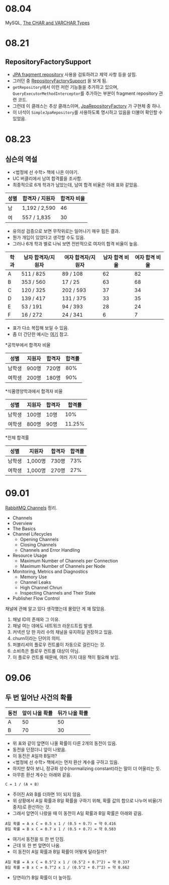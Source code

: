 # 08.04

MySQL, [The CHAR and VARCHAR Types](https://github.com/codehumane/what-i-learned/blob/master/document/mysql-char-and-varchar.md)

# 08.21

## RepositoryFactorySupport

- [JPA fragment repository](https://docs.spring.io/spring-data/jpa/reference/repositories/custom-implementations.html)
  사용을 검토하려고 제약 사항 등을 살핌.
- 그러던
  중 [RepositoryFactorySupport](https://github.com/spring-projects/spring-data-commons/blob/main/src/main/java/org/springframework/data/repository/core/support/RepositoryFactorySupport.java)
  을 보게 됨.
- `getRepository`에서 이런 저런 기능들을 추가하고 있으며, `QueryExecutorMethodInterceptor`를 추가하는 부분이 fragment repository 관련 코드.
- 그런데 이 클래스는 추상
  클래스이며, [JpaRepositoryFactory](https://github.com/spring-projects/spring-data-jpa/blob/main/spring-data-jpa/src/main/java/org/springframework/data/jpa/repository/support/JpaRepositoryFactory.java)
  가 구현체 중 하나.
- 이 녀석이 `SimpleJpaRepository`를 사용하도록 명시하고 있음을 더불어 확인할 수 있었음.

# 08.23

## 심슨의 역설

- <법정에 선 수학> 책에 나온 이야기.
- UC 버클리에서 남여 합격률을 조사함.
- 최종적으로 6개 학과가 남았는데, 남여 합격 비율은 아래 표와 같았음.

| 성별 | 합격자 / 지원자     | 합격자 비율 |
|----|---------------|--------|
| 남  | 1,192 / 2,590 | 46     |
| 여  | 557 / 1,835   | 30     |

- 유의성 검증으로 보면 무작위로는 일어나기 매우 힘든 결과.
- 뭔가 개입이 있었다고 생각할 수도 있음.
- 그러나 6개 학과 별로 나눠 보면 전반적으로 여자의 합격 비율이 높음.

| 학과 | 남자 합격자/지원자 | 여자 합격자/지원자 | 남자 합격 비율 | 여자 합격 비율 |
|----|------------|------------|----------|----------|
| A  | 511 / 825  | 89 / 108   | 62       | 82       |
| B  | 353 / 560  | 17 / 25    | 63       | 68       |
| C  | 120 / 325  | 202 / 593  | 37       | 34       |
| D  | 139 / 417  | 131 / 375  | 33       | 35       |
| E  | 53 / 191   | 94 / 393   | 28       | 24       |
| F  | 16 / 272   | 24 / 341   | 6        | 7        |

- 표가 다소 복잡해 보일 수 있음.
- 좀 더 간단한 예시는 [여기](https://namu.wiki/w/%EC%8B%AC%EC%8A%A8%EC%9D%98%20%EC%97%AD%EC%84%A4) 참고.

*공학부에서 합격자 비율

| 성별  | 지원자  | 합격자  | 합격률 |
|-----|------|------|-----|
| 남학생 | 900명 | 720명 | 80% |
| 여학생 | 200명 | 180명 | 90% |

*식품영양학과에서 합격자 비율

| 성별  | 지원자  | 합격자 | 합격률    |
|-----|------|-----|--------|
| 남학생 | 100명 | 10명 | 10%    |
| 여학생 | 800명 | 90명 | 11.25% |

*전체 합격률

| 성별  | 지원자    | 합격자  | 합격률 |
|-----|--------|------|-----|
| 남학생 | 1,000명 | 730명 | 73% |
| 여학생 | 1,000명 | 270명 | 27% |

# 09.01

[RabbitMQ Channels](https://github.com/codehumane/what-i-learned/blob/master/document/rabbitmq-channels.md) 정리.

- Channels
- Overview
- The Basics
- Channel Lifecycles
  - Opening Channels
  - Closing Channels
  - Channels and Error Handling
- Resource Usage
  - Maximum Number of Channels per Connection
  - Maximum Number of Channels per Node
- Monitoring, Metrics and Diagnostics
  - Memory Use
  - Channel Leaks
  - High Channel Chrun
  - Inspecting Channels and Their State
- Publisher Flow Control

채널에 관해 알고 있다 생각했는데 몰랐던 게 꽤 많았음.

1. 채널 ID의 존재와 그 이유.
2. 채널 여는 데에도 네트워크 라운드트립 발생.
3. 커넥션 당 한 자리 수의 채널을 유지하길 권장하고 있음.
4. churn이라는 단어의 의미.
5. 퍼블리셔의 플로우 컨트롤이 자동으로 걸린다는 것.
6. 소비측은 플로우 컨트롤 대상이 아님.
7. 이 플로우 컨트롤 때문에, 여러 가지 대응 책이 필요해 보임.

# 09.06

## 두 번 일어난 사건의 확률

| 동전 | 앞이 나올 확률 | 뒤가 나올 확률 |
| -- | -- | -- |
| A | 50 | 50 |
| B | 70 | 30 |

- 위 표와 같이 앞면이 나올 확률이 다른 2개의 동전이 있음.
- 동전을 던졌더니 앞이 나왔음.
- 이 동전은 A일까 B일까?
- <법정에 선 수학> 책에서는 먼저 환산 계수를 구하고 있음.
- 하지만 찾아 보니, 정규화 상수(normalizing constant)라는 말이 더 어울리는 듯.
- 아무튼 환산 계수는 아래와 같음.

```
C = 1 / (A + B)
```

- 주어진 A와 B를 더하면 1이 되지 않음.
- 위 상황에서 A일 확률과 B일 확률을 구하기 위해, 확률 값의 합으로 나누어 비율(가중치)로 환산하는 것.
- 그래서 앞면이 나왔을 때 이 동전이 A일 확률과 B일 확률은 아래와 같음.

```
A일 확률 = A x C = 0.5 x 1 / (0.5 + 0.7) = 약 0.416
B일 확률 = B x C = 0.7 x 1 / (0.5 + 0.7) = 약 0.583
```

- 여기서 동전을 또 한 번 던짐.
- 근데 또 한 번 앞면이 나옴.
- 이 동전이 A일 확률과 B일 확률이 어떻게 달라질까?

```
A일 확률 = A x C = 0.5^2 x 1 / (0.5^2 + 0.7^2) = 약 0.337
B일 확률 = B x C = 0.7^2 x 1 / (0.5^2 + 0.7^2) = 약 0.662
```

- 당연히(?) B일 확률이 더 높아짐.
